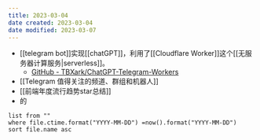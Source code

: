 ```yaml
---
title: 2023-03-04
date created: 2023-03-04
date modified: 2023-03-07
---
```

- [[telegram bot]]实现[[chatGPT]]，利用了[[Cloudflare Worker]]这个[[无服务器计算服务|serverless]]。
	- [GitHub - TBXark/ChatGPT-Telegram-Workers](https://github.com/TBXark/ChatGPT-Telegram-Workers)
- [[Telegram 值得关注的频道、群组和机器人]]
- [[前端年度流行趋势star总结]]
- 的  

```dataview
list from ""
where file.ctime.format("YYYY-MM-DD") =now().format("YYYY-MM-DD")
sort file.name asc
```
